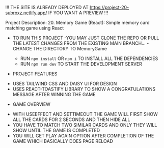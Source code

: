 !!!
THE SITE IS ALREADY DEPLOYED AT https://project-20-subroxz.netlify.app/ IF YOU WANT A PREVIEW
!!!

Project Description: 20. Memory Game (React): Simple memory card matching game using React

- TO RUN THIS PROJECT
  -YOU MAY JUST CLONE THE REPO OR PULL THE LATEST CHANGES FROM THE EXISTING MAIN BRANCH...
  -CHANGE THE DIRECTORY TO MemoryGame

  - RUN `npm install` OR `npm i` TO INSTALL ALL THE DEPENDENCIES
  - RUN `npm run dev` TO START THE DEVELOPMENT SERVER

- PROJECT FEATURES

* USES TAILWIND CSS AND DAISY UI FOR DESIGN
* USES REACT-TOASTIFY LIBRARY TO SHOW A CONGRATULATIONS MESSAGE AFTER WINNING THE GAME

- GAME OVERVIEW

* WITH USEEFFECT AND SETTIMEOUT THE GAME WILL FIRST SHOW ALL THE CARDS FOR 2 SECONDS AND THEN HIDE ALL
* YOU HAVE TO MATCH TWO SIMILAR CARDS AND ONLY THEY WILL SHOW UNTIL THE GAME IS COMPLETED
* YOU WILL GET PLAY AGAIN OPTION AFTER COMPLETION OF THE GAME WHICH BASICALLY DOES PAGE RELOAD
